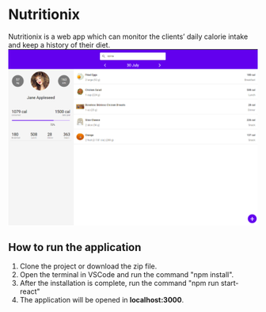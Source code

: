 # Nutritionix
Nutritionix is a web app which can monitor the clients’ daily calorie intake and keep a history of their diet.  
![Screenshot](Nutritionix.png)


## How to run the application

1. Clone the project or download the zip file. 
2. Open the terminal in VSCode and run the command "npm install".
3. After the installation is complete, run the command "npm run start-react"
3. The application will be opened in **localhost:3000**.
